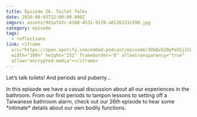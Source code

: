 ```yaml
---
title: Episode 26. Toilet Talks
date: 2020-08-03T12:00:00.000Z
imgsrc: assets/9d1af42c-8160-4531-9170-a8126233c590.jpg
category: episode
tags:
  - reflections
link: <iframe
  src="https://open.spotify.com/embed-podcast/episode/3DbQvU2DpPe55jZc8q69z8"
  width="100%" height="232" frameborder="0" allowtransparency="true"
  allow="encrypted-media"></iframe>
---
```

Let’s talk toilets! And periods and puberty…

In this episode we have a casual discussion about all our experiences in the bathroom. From our first periods to tampon lessons to setting off a Taiwanese bathroom alarm, check out our 26th episode to hear some \*intimate\* details about our own bodily functions.